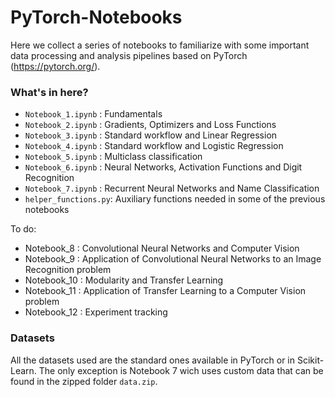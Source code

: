 # PyTorch-Notebooks
Here we collect a series of notebooks to familiarize with some important data processing and analysis pipelines based on PyTorch (https://pytorch.org/).

### What's in here?
- `Notebook_1.ipynb` : Fundamentals
- `Notebook_2.ipynb` : Gradients, Optimizers and Loss Functions
- `Notebook_3.ipynb` : Standard workflow and Linear Regression
- `Notebook_4.ipynb` : Standard workflow and Logistic Regression
- `Notebook_5.ipynb` : Multiclass classification
- `Notebook_6.ipynb` : Neural Networks, Activation Functions and Digit Recognition
- `Notebook_7.ipynb` : Recurrent Neural Networks and Name Classification
- `helper_functions.py`: Auxiliary functions needed in some of the previous notebooks

To do:
- Notebook_8 : Convolutional Neural Networks and Computer Vision 
- Notebook_9 : Application of Convolutional Neural Networks to an Image Recognition problem 
- Notebook_10 : Modularity and Transfer Learning 
- Notebook_11 : Application of Transfer Learning to a Computer Vision problem 
- Notebook_12 : Experiment tracking

### Datasets
All the datasets used are the standard ones available in PyTorch or in Scikit-Learn. The only exception is Notebook 7 wich uses custom data that can be found in the zipped folder `data.zip`. 
